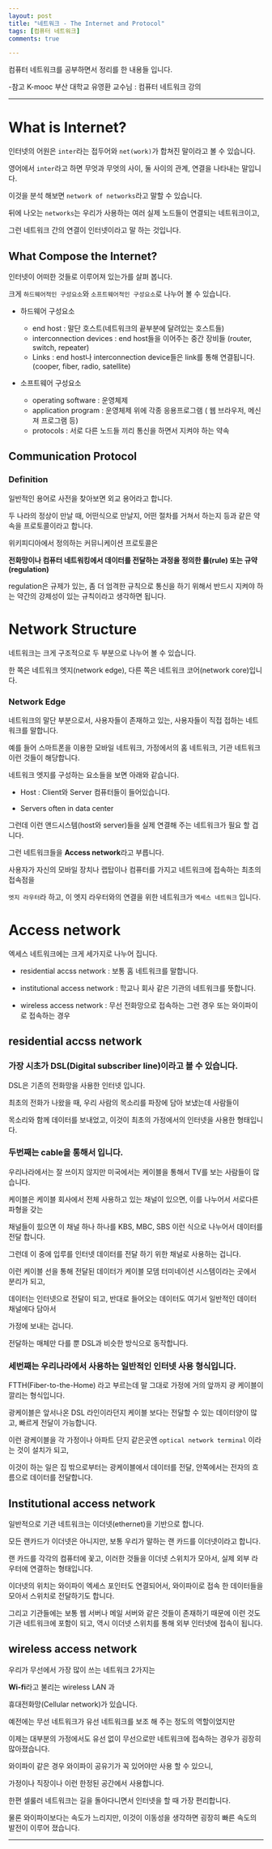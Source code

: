 ```yaml
---
layout: post
title: "네트워크 - The Internet and Protocol"
tags: [컴퓨터 네트워크]
comments: true

---
```


컴퓨터 네트워크를 공부하면서 정리를 한 내용들 입니다.

-참고 K-mooc 부산 대학교 유영환 교수님 : 컴퓨터 네트워크 강의

---

# What is Internet?



인터넷의 어원은 `inter`라는 접두어와 `net(work)`가 합쳐진 말이라고 볼 수 있습니다.

영어에서 `inter`라고 하면 무엇과 무엇의 사이, 둘 사이의 관계, 연결을 나타내는 말입니다.

이것을 분석 해보면 `network of networks`라고 말할 수 있습니다.

뒤에 나오는 `networks`는 우리가 사용하는 여러 실제 노드들이 연결되는 네트워크이고,

그런 네트워크 간의 연결이 인터넷이라고 말 하는 것입니다.

## What Compose the Internet?

인터넷이 어떠한 것들로 이루어져 있는가를 살펴 봅니다.

크게 `하드웨어적인 구성요소`와 `소프트웨어적인 구성요소`로 나누어 볼 수 있습니다.

* 하드웨어 구성요소

	* end host : 말단 호스트(네트워크의 끝부분에 달려있는 호스트들)
	* interconnection devices : end host들을 이어주는 중간 장비들 (router, switch, repeater)
	* Links : end host나 interconnection device들은 link를 통해 연결됩니다.(cooper, fiber, radio, satellite)

* 소프트웨어 구성요소

	* operating software : 운영체제
	* application program : 운영체제 위에 각종 응용프로그램 ( 웹 브라우저, 메신져 프로그램 등)
 	* protocols : 서로 다른 노드들 끼리 통신을 하면서 지켜야 하는 약속 

## Communication Protocol

### Definition

일반적인 용어로 사전을 찾아보면 외교 용어라고 합니다.

두 나라의 정상이 만날 때, 어떤식으로 만날지, 어떤 절차를 거쳐서 하는지 등과 같은 약속을 프로토콜이라고 합니다.

위키피디아에서 정의하는 커뮤니케이션 프로토콜은 

<strong>전화망이나 컴퓨터 네트워킹에서 데이터를 전달하는 과정을 정의한 룰(rule) 또는 규약(regulation)</strong>

regulation은 규제가 있는, 좀 더 엄격한 규칙으로 통신을 하기 위해서 반드시 지켜야 하는 약간의 강제성이 있는 규칙이라고 생각하면 됩니다.


# Network Structure

네트워크는 크게 구조적으로 두 부분으로 나누어 볼 수 있습니다.

한 쪽은 네트워크 엣지(network edge), 다른 쪽은 네트워크 코어(network core)입니다.

### Network Edge

네트워크의 말단 부분으로서, 사용자들이 존재하고 있는, 사용자들이 직접 접하는 네트워크를 말합니다.

예를 들어 스마트폰을 이용한 모바일 네트워크, 가정에서의 홈 네트워크, 기관 네트워크 이런 것들이 해당합니다.

네트워크 엣지를 구성하는 요소들을 보면 아래와 같습니다.

* Host : Client와 Server 컴퓨터들이 들어있습니다.

* Servers often in data center 

그런데 이런 앤드시스템(host와 server)들을 실제 연결해 주는 네트워크가 필요 할 겁니다.

그런 네트워크들을 <strong>Access network</strong>라고 부릅니다.

사용자가 자신의 모바일 장치나 랩탑이나 컴퓨터를 가지고 네트워크에 접속하는 최초의 접속점을

`엣지 라우터`라 하고, 이 엣지 라우터와의 연결을 위한 네트워크가 `엑세스 네트워크` 입니다.

# Access network

엑세스 네트워크에는 크게 세가지로 나누어 집니다.

* residential accss network : 보통 홈 네트워크를 말합니다.

* institutional access network : 학교나 회사 같은 기관의 네트워크를 뜻합니다.

* wireless access network : 무선 전화망으로 접속하는 그런 경우 또는 와이파이로 접속하는 경우

## residential accss network

### 가장 시초가 DSL(Digital subscriber line)이라고 볼 수 있습니다.

DSL은 기존의 전화망을 사용한 인터넷 입니다.

최초의 전화가 나왔을 때, 우리 사람의 목소리를 파장에 담아 보냈는데 사람들이

목소리와 함께 데이터를 보내었고, 이것이 최초의 가정에서의 인터넷을 사용한 형태입니다.

### 두번째는 cable을 통해서 입니다.

우리나라에서는 잘 쓰이지 않지만 미국에서는 케이블을 통해서 TV를 보는 사람들이 많습니다.

케이블은 케이블 회사에서 전체 사용하고 있는 채널이 있으면, 이를 나누어서 서로다른 파형을 갖는

채널들이 힜으면 이 채널 하나 하나를 KBS, MBC, SBS 이런 식으로 나누어서 데이터를 전달 합니다.

그런데 이 중에 입루를 인터넷 데이터를 전달 하기 위한 채널로 사용하는 겁니다.

이런 케이블 선을 통해 전달된 데이터가 케이블 모뎀 터미네이션 시스템이라는 곳에서 분리가 되고,

데이터는 인터넷으로 전달이 되고, 반대로 들어오는 데이터도 여기서 일반적인 데이터 채널에다 담아서

가정에 보내는 겁니다.

전달하는 매체만 다를 뿐 DSL과 비슷한 방식으로 동작합니다.

### 세번째는 우리나라에서 사용하는 일반적인 인터넷 사용 형식입니다.

FTTH(Fiber-to-the-Home) 라고 부르는데 말 그대로 가정에 거의 앞까지 광 케이블이 깔리는 형식입니다.

광케이블은 앞서나온 DSL 라인이라던지 케이블 보다는 전달할 수 있는 데이터양이 많고, 빠르게 전달이 가능합니다.

이런 광케이블을 각 가정이나 아파트 단지 같은곳엔 `optical network terminal` 이라는 것이 설치가 되고,

이것이 하는 일은 집 밖으로부터는 광케이블에서 데이터를 전달, 안쪽에서는 전자의 흐름으로 데이터를 전달합니다.

## Institutional access network 

일반적으로 기관 네트워크는 이더넷(ethernet)을 기반으로 합니다.

모든 랜카드가 이더넷은 아니지만, 보통 우리가 말하는 랜 카드를 이더넷이라고 합니다.

랜 카드를 각각의 컴퓨터에 꽃고, 이러한 것들을 이더넷 스위치가 모아서, 실제 외부 라우터에 연결하는 형태입니다.

이더넷의 위치는 와이파이 엑세스 포인터도 연결되어서, 와이파이로 접속 한 데이터들을 모아서 스위치로 전달하기도 합니다. 

그리고 기관들에는 보통 웹 서버나 메일 서버와 같은 것들이 존재하기 때문에 이런 것도 기관 네트워크에 포함이 되고, 역시 이더넷 스위치를 통해 외부 인터넷에 접속이 됩니다.

## wireless access network

우리가 무선에서 가장 많이 쓰는 네트워크 2가지는

<strong>Wi-fi</strong>라고 불리는 wireless LAN 과

휴대전화망(Cellular network)가 있습니다.

예전에는 무선 네트워크가 유선 네트워크를 보조 해 주는 정도의 역할이었지만

이제는 대부분의 가정에서도 유선 없이 무선으로만 네트워크에 접속하는 경우가 굉장히 많아졌습니다.

와이파이 같은 경우 와이파이 공유기가 꼭 있어야만 사용 할 수 있으니,

가정이나 직장이나 이런 한정된 공간에서 사용합니다.

한편 셀룰러 네트워크는 길을 돌아다니면서 인터넷을 할 때 가장 편리합니다.

물론 와이파이보다는 속도가 느리지만, 이것이 이동성을 생각하면 굉장히 빠른 속도의 발전이 이루어 졌습니다.

---

